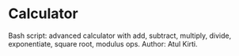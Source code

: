 # Calculator
Bash script: advanced calculator with add, subtract, multiply, divide, exponentiate, square root, modulus ops. Author: Atul Kirti.
